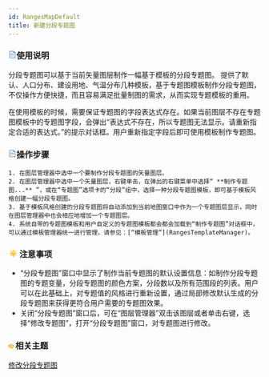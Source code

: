 ```yaml
---
id: RangesMapDefault
title: 新建分段专题图
---
```

### ![](../../img/read.gif)使用说明

分段专题图可以基于当前矢量图层制作一幅基于模板的分段专题图。
提供了默认、人口分布、建设用地、气温分布几种模板，基于专题图模板制作分段专题图，不仅操作方便快捷，而且容易满足批量制图的需求，从而实现专题模板的重用。

在使用模板的时候，需要保证专题图的字段表达式存在。如果当前图层不存在专题图模板中的专题图字段，会弹出“表达式不存在，所以专题图无法显示。请重新指定合适的表达式。”的提示对话框。用户重新指定字段后即可使用模板制作专题图。

### ![](../../img/read.gif)操作步骤

    1. 在图层管理器中选中一个要制作分段专题图的矢量图层。
    2. 在图层管理器中选中一个矢量图层，右键单击，在弹出的右键菜单中选择“ **制作专题图...** ”，或在“专题图”选项卡的“分段”组中，选择一种分段专题图模板，即可基于模板风格创建一幅分段专题图。
    3. 基于模板风格创建的分段专题图将自动添加到当前地图窗口中作为一个专题图层显示，同时在图层管理器中也会相应地增加一个专题图层。
    4. 系统自带的专题图模板和用户自定义的专题图模板都会都会加载到“制作专题图”对话框中，可以通过模板管理器统一进行管理，请参见：[“模板管理”](RangesTemplateManager)。

### ![](../../img/note.png)注意事项

* “分段专题图”窗口中显示了制作当前专题图的默认设置信息：如制作分段专题图的专题变量，分段专题图的颜色方案，分段数以及所有范围段的列表。用户可以在此基础上，对专题值的风格进行重新设置，通过局部修改默认生成的分段专题图来获得更符合用户需要的专题图效果。
* 关闭“分段专题图”窗口后，可在“图层管理器”双击该图层或者单击右键，选择“修改专题图”，打开“分段专题图”窗口，对专题图进行修改。

### ![](../../img/seealso.png)相关主题

 [修改分段专题图](RangesMapGroupDia)
